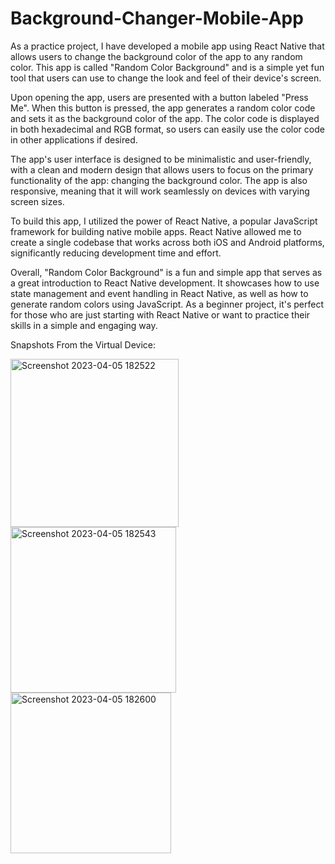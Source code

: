 # Background-Changer-Mobile-App

As a practice project, I have developed a mobile app using React Native that allows users to change the background color of the app to any random color. This app is called "Random Color Background" and is a simple yet fun tool that users can use to change the look and feel of their device's screen.

Upon opening the app, users are presented with a button labeled "Press Me". When this button is pressed, the app generates a random color code and sets it as the background color of the app. The color code is displayed in both hexadecimal and RGB format, so users can easily use the color code in other applications if desired.

The app's user interface is designed to be minimalistic and user-friendly, with a clean and modern design that allows users to focus on the primary functionality of the app: changing the background color. The app is also responsive, meaning that it will work seamlessly on devices with varying screen sizes.

To build this app, I utilized the power of React Native, a popular JavaScript framework for building native mobile apps. React Native allowed me to create a single codebase that works across both iOS and Android platforms, significantly reducing development time and effort.

Overall, "Random Color Background" is a fun and simple app that serves as a great introduction to React Native development. It showcases how to use state management and event handling in React Native, as well as how to generate random colors using JavaScript. As a beginner project, it's perfect for those who are just starting with React Native or want to practice their skills in a simple and engaging way.

Snapshots From the Virtual Device: 


<img width="269" alt="Screenshot 2023-04-05 182522" src="https://user-images.githubusercontent.com/75496668/230088397-6a58d244-56ec-4e9a-bfef-357305c684b9.png">

<img width="265" alt="Screenshot 2023-04-05 182543" src="https://user-images.githubusercontent.com/75496668/230088415-380b6e89-d80d-4730-8b86-b5d82d288e58.png">

<img width="257" alt="Screenshot 2023-04-05 182600" src="https://user-images.githubusercontent.com/75496668/230088442-e70faeca-29b4-4720-a860-3941312195c3.png">

